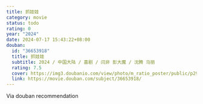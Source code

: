 ```yaml
---
title: 抓娃娃
category: movie
status: todo
rating: 0
year: "2024"
date: 2024-07-17 15:43:22+08:00
douban:
  id: "36653918"
  title: 抓娃娃
  subtitle: 2024 / 中国大陆 / 喜剧 / 闫非 彭大魔 / 沈腾 马丽
  rating: 7.5
  cover: https://img3.doubanio.com/view/photo/m_ratio_poster/public/p2910105262.jpg
  link: https://movie.douban.com/subject/36653918/
---
```


Via douban recommendation 
